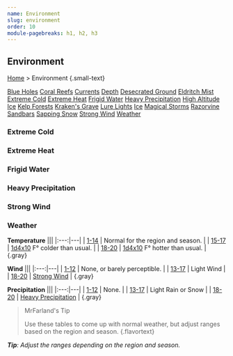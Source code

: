 ```yaml
---
name: Environment
slug: environment
order: 10
module-pagebreaks: h1, h2, h3
---
```

## Environment
[Home](home) > Environment {.small-text}

<div id="menu-container">
    <a href="link">Blue Holes</a>
    <a href="link">Coral Reefs</a>
    <a href="link">Currents</a>
    <a href="link">Depth</a>
    <a href="link">Desecrated Ground</a>
    <a href="link">Eldritch Mist</a>
    <a href="link">Extreme Cold</a>
    <a href="link">Extreme Heat</a>
    <a href="link">Frigid Water</a>
    <a href="link">Heavy Precipitation</a>
    <a href="link">High Altitude</a>
    <a href="link">Ice</a>
    <a href="link">Kelp Forests</a>
    <a href="link">Kraken's Grave</a>
    <a href="link">Lure Lights</a>
    <a href="link">Ice</a>
    <a href="link">Magical Storms</a>
    <a href="link">Razorvine</a>
    <a href="link">Sandbars</a>
    <a href="link">Sapping Snow</a>
    <a href="link">Strong Wind</a>
    <a href="link">Weather</a>
</div>

### Extreme Cold


### Extreme Heat


### Frigid Water


### Heavy Precipitation

### Strong Wind



### Weather
**Temperature**
|||
|:---:|---|
| [1-14](/roll/1d20)  | Normal for the region and season. |
| [15-17](/roll/1d20) | [1d4x10](/roll/1d4*10) F° colder than usual. |
| [18-20](/roll/1d20) | [1d4x10](/roll/1d4*10) F° hotter than usual. |
{.gray}

**Wind**
|||
|:---:|---|
| [1-12](/roll/1d20)  | None, or barely perceptible. |
| [13-17](/roll/1d20) | Light Wind |
| [18-20](/roll/1d20) | [Strong Wind](strong-wind) |
{.gray}

**Precipitation**
|||
|:---:|---|
| [1-12](/roll/1d20)  | None. |
| [13-17](/roll/1d20) | Light Rain or Snow |
| [18-20](/roll/1d20) | [Heavy Precipitation](heavy-precipitation) |
{.gray}

> MrFarland's Tip
>
> Use these tables to come up with normal weather, but adjust ranges based on the region and season. 
{.flavortext}

***Tip**: Adjust the ranges depending on the region and season.*
